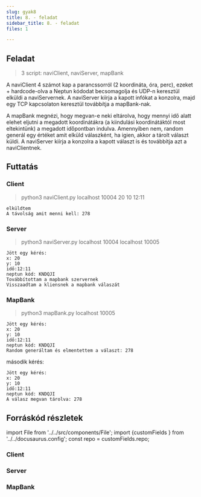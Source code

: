 ```yaml
---
slug: gyak8
title: 8. - feladat
sidebar_title: 8. - feladat
files: 1

---
```


## Feladat
> 3 script: naviClient, naviServer, mapBank

A naviClient 4 számot kap a parancssorról (2 koordináta, óra, perc), ezeket + hardcode-olva a Neptun kódodat becsomagolja és UDP-n keresztül elküldi a naviServernek. A naviServer kiírja a kapott infókat a konzolra, majd egy TCP kapcsolaton keresztül továbbítja a mapBank-nak.

A mapBank megnézi, hogy megvan-e neki eltárolva, hogy mennyi idő alatt elehet eljutni a megadott koordinátákra (a kiindulási koordinátáktól most eltekintünk) a megadott időpontban indulva.
Amennyiben nem, random generál egy értéket amit elküld válaszként, ha igien, akkor a tárolt választ küldi. A naviServer kiírja a konzolra a kapott választ is és továbbítja azt a naviClientnek.

## Futtatás
### Client
> python3 naviClient.py localhost 10004 20 10 12:11
```
elküldtem
A távolság amit menni kell: 278
```
### Server
> python3 naviServer.py localhost 10004 localhost 10005
```
Jött egy kérés:
x: 20
y: 10
idő:12:11
neptun kód: KNDQJI
Továbbítottam a mapbank szervernek
Visszaadtam a kliensnek a mapbank válaszát
```
### MapBank
> python3 mapBank.py localhost 10005
```
Jött egy kérés:
x: 20
y: 10
idő:12:11
neptun kód: KNDQJI
Random generáltam és elmentettem a választ: 278
```
második kérés:
```
Jött egy kérés:
x: 20
y: 10
idő:12:11
neptun kód: KNDQJI
A válasz megvan tárolva: 278
```

## Forráskód részletek

import File from '../../src/components/File';
import {customFields } from '../../docusaurus.config';
const repo = customFields.repo;

### Client
<File filename="naviClient.py" folder="tele/gyak8" repo={repo} lines="L11-L30"/>

### Server
<File filename="naviServer.py" folder="tele/gyak8" repo={repo} lines="L15-L33"/>

### MapBank
<File filename="mapBank.py" folder="tele/gyak8" repo={repo} lines="L371-L68"/>

<!--stackedit_data:
eyJoaXN0b3J5IjpbLTQ3NTIxNjI4NCwtNzQ4MzI0OTg0XX0=
-->